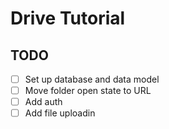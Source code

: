 # Drive Tutorial

## TODO

- [ ] Set up database and data model
- [ ] Move folder open state to URL
- [ ] Add auth
- [ ] Add file uploadin
